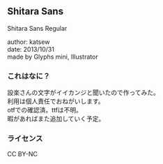 ## Shitara Sans  

Shitara Sans Regular

author: katsew  
date: 2013/10/31  
made by Glyphs mini, Illustrator  

### これはなに？

設楽さんの文字がイイカンジと聞いたので作ってみた。  
利用は個人責任でおねがいします。  
otfでの確認済。ttfは不明。  
暇があればまた追加していく予定。  

### ライセンス  

CC BY-NC


